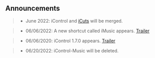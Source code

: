 ## Announcements

> - June 2022:
iControl and [iCuts](https://routinehub.co/shortcut/11364/) will be merged.

> - 06/06/2022:
A new shortcut called iMusic appears.
[Trailer](https://cdn.glitch.global/d94f3f37-8e48-4ccd-a7db-dc867e8a42f6/trim.iMusic_Trailer.MOV?v=1654429630219.com)

> - 06/06/2020:
iControl 1.7.0 appears.
[Trailer](https://cdn.glitch.global/d94f3f37-8e48-4ccd-a7db-dc867e8a42f6/trim.3B7A5F97-82B3-444B-A320-8968D9D00715.MOV?v=1654373893544.com)

> - 06/20/2022:
iControl-Music will be deleted.
